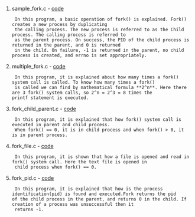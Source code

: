 1. sample_fork.c - <a href="https://github.com/abinashprabakar/Advanced-C/blob/main/fork/sample_fork.c"> code </a>

		In this program, a basic operation of fork() is explained. Fork() creates a new process by duplicating 
		the calling process. The new process is referred to as the Child process. The calling process is referred to
		as the parent process. On success, the PID of the child process is returned in the parent, and 0 is returned
		in the child. On failure, -1 is returned in the parent, no child process is created, and errno is set appropriately.


2. multiple_fork.c - <td><a href="https://github.com/abinashprabakar/Advanced-C/blob/main/fork/multiple_fork.c"> code </a></td>

		In this program, it is explained about how many times a fork() system call is called. To know how many times a fork()
		is called we can find by mathematical formula **2^n**. Here there are 3 fork() system calls, so 2^n = 2^3 = 8 times the 		printf statement is executed.
		

3. fork_child_parent.c - <td><a href="https://github.com/abinashprabakar/Advanced-C/blob/main/fork/fork_child_parent.c"> code </a></td>

		In this program, it is explained that how fork() system call is executed in parent and child process. 
		When fork() == 0, it is in child process and when fork() > 0, it is in parent process. 


4. fork_file.c - <td><a href="https://github.com/abinashprabakar/Advanced-C/blob/main/fork/fork_file.c"> code </a></td>

		In this program, it is shown that how a file is opened and read in fork() system call. Here the text file is opened in
		child process when fork() == 0.


5. fork_pid.c - <td><a href="https://github.com/abinashprabakar/Advanced-C/blob/main/fork/fork_pid.c"> code </a></td>

		In this program, it is explained that how is the process identification(pid) is found and executed.Fork returns the pid 		of the child process in the parent, and returns 0 in the child. If creation of a process was unsuccessful then it 
		returns -1.  
